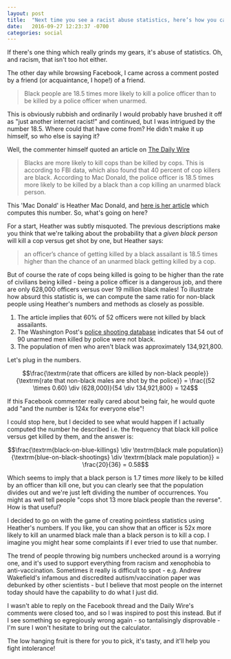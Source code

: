 ```yaml
---
layout: post
title:  "Next time you see a racist abuse statistics, here’s how you call them out"
date:   2016-09-27 12:23:37 -0700
categories: social
---
```


If there's one thing which really grinds my gears, it's abuse of statistics. Oh, and racism, that isn't too hot either.

The other day while browsing Facebook, I came across a comment posted by a friend (or acquaintance, I hope!) of a friend.

> Black people are 18.5 times more likely to kill a police officer than to be killed by a police officer when unarmed.

This is obviously rubbish and ordinarily I would probably have brushed it off as "just another internet racist!" and continued, but I was intrigued by the number 18.5. Where could that have come from? He didn't make it up himself, so who else is saying it?

Well, the commenter himself quoted an article on [The Daily Wire](http://www.dailywire.com/news/7264/5-statistics-you-need-know-about-cops-killing-aaron-bandler)

> Blacks are more likely to kill cops than be killed by cops. This is according to FBI data, which also found that 40 percent of cop killers are black. According to Mac Donald, the police officer is 18.5 times more likely to be killed by a black than a cop killing an unarmed black person.

This 'Mac Donald' is Heather Mac Donald, and [here is her article](https://www.washingtonpost.com/news/volokh-conspiracy/wp/2016/07/19/academic-research-on-police-shootings-and-race/?utm_term=.8e6d4606cd01) which computes this number. So, what's going on here?

For a start, Heather was subtly misquoted. The previous descriptions make you think that we're talking about the probability that a _given black person_ will kill a cop versus get shot by one, but Heather says:

> an officer’s chance of getting killed by a black assailant is 18.5 times higher than the chance of an unarmed black getting killed by a cop.

But of course the rate of cops being killed is going to be higher than the rate of civilians being killed - being a police officer is a dangerous job, and there are only 628,000 officers versus over 19 million black males! To illustrate how absurd this statistic is, we can compute the same ratio for non-black people using Heather's numbers and methods as closely as possible.

1. The article implies that 60% of 52 officers were not killed by black assailants.
2. The Washington Post's [police shooting database](https://www.washingtonpost.com/graphics/national/police-shootings/) indicates that 54 out of 90 unarmed men killed by police were not black.
3. The population of men who aren't black was approximately 134,921,800.

Let's plug in the numbers.

$$\frac{\textrm{rate that officers are killed by non-black people}}{\textrm{rate that non-black males are shot by the police}} = \frac{(52 \times 0.60) \div (628,000)}{54 \div 134,921,800} = 124$$

If this Facebook commenter really cared about being fair, he would quote add "and the number is 124x for everyone else"!

I could stop here, but I decided to see what would happen if I actually computed the number he described i.e. the frequency that black kill police versus get killed by them, and the answer is:

$$\frac{\textrm{black-on-blue-killings} \div \textrm{black male population}}{\textrm{blue-on-black-shootings} \div \textrm{black male population}} = \frac{20}{36} = 0.58$$

Which seems to imply that a black person is 1.7 times _more_ likely to be killed by an officer than kill one, but you can clearly see that the population divides out and we're just left dividing the number of occurrences. You might as well tell people "cops shot 13 more black people than the reverse". How is that useful?

I decided to go on with the game of creating pointless statistics using Heather's numbers. If you like, you can show that an officer is 52x more likely to kill an unarmed black male than a black person is to kill a cop. I imagine you might hear some complaints if I ever tried to use that number.

The trend of people throwing big numbers unchecked around is a worrying one, and it's used to support everything from racism and xenophobia to anti-vaccination. Sometimes it really is difficult to spot - e.g. Andrew Wakefield's infamous and discredited autism/vaccination paper was debunked by other scientists - but I believe that most people on the internet today should have the capability to do what I just did. 

I wasn't able to reply on the Facebook thread and the Daily Wire's comments were closed too, and so I was inspired to post this instead. But if I see something so egregiously wrong again - so tantalisingly disprovable - I'm sure I won't hesitate to bring out the calculator.

The low hanging fruit is there for you to pick, it's tasty, and it'll help you fight intolerance!
